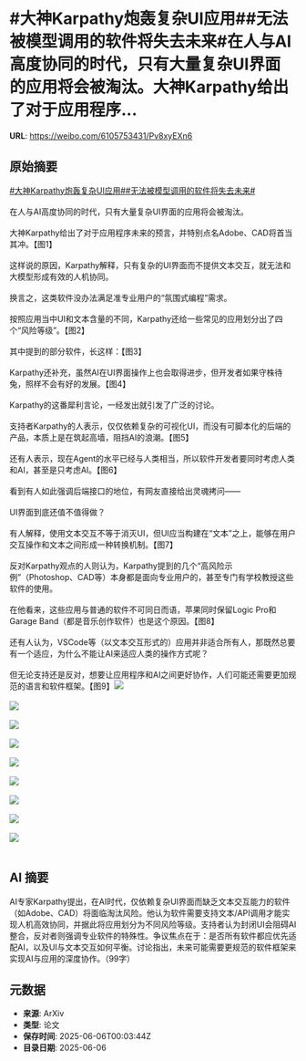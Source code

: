 # #大神Karpathy炮轰复杂UI应用##无法被模型调用的软件将失去未来#在人与AI高度协同的时代，只有大量复杂UI界面的应用将会被淘汰。大神Karpathy给出了对于应用程序...

**URL**: https://weibo.com/6105753431/Pv8xyEXn6

## 原始摘要

<a href="https://m.weibo.cn/search?containerid=231522type%3D1%26t%3D10%26q%3D%23%E5%A4%A7%E7%A5%9EKarpathy%E7%82%AE%E8%BD%B0%E5%A4%8D%E6%9D%82UI%E5%BA%94%E7%94%A8%23&amp;extparam=%23%E5%A4%A7%E7%A5%9EKarpathy%E7%82%AE%E8%BD%B0%E5%A4%8D%E6%9D%82UI%E5%BA%94%E7%94%A8%23" data-hide=""><span class="surl-text">#大神Karpathy炮轰复杂UI应用#</span></a><a href="https://m.weibo.cn/search?containerid=231522type%3D1%26t%3D10%26q%3D%23%E6%97%A0%E6%B3%95%E8%A2%AB%E6%A8%A1%E5%9E%8B%E8%B0%83%E7%94%A8%E7%9A%84%E8%BD%AF%E4%BB%B6%E5%B0%86%E5%A4%B1%E5%8E%BB%E6%9C%AA%E6%9D%A5%23&amp;extparam=%23%E6%97%A0%E6%B3%95%E8%A2%AB%E6%A8%A1%E5%9E%8B%E8%B0%83%E7%94%A8%E7%9A%84%E8%BD%AF%E4%BB%B6%E5%B0%86%E5%A4%B1%E5%8E%BB%E6%9C%AA%E6%9D%A5%23" data-hide=""><span class="surl-text">#无法被模型调用的软件将失去未来#</span></a><br><br>在人与AI高度协同的时代，只有大量复杂UI界面的应用将会被淘汰。<br><br>大神Karpathy给出了对于应用程序未来的预言，并特别点名Adobe、CAD将首当其冲。【图1】<br><br>这样说的原因，Karpathy解释，只有复杂的UI界面而不提供文本交互，就无法和大模型形成有效的人机协同。<br><br>换言之，这类软件没办法满足准专业用户的“氛围式编程”需求。<br><br>按照应用当中UI和文本含量的不同，Karpathy还给一些常见的应用划分出了四个“风险等级”。【图2】<br><br>其中提到的部分软件，长这样：【图3】<br><br>Karpathy还补充，虽然AI在UI界面操作上也会取得进步，但开发者如果守株待兔，照样不会有好的发展。【图4】<br><br>Karpathy的这番犀利言论，一经发出就引发了广泛的讨论。<br><br>支持者Karpathy的人表示，仅仅依赖复杂的可视化UI，而没有可脚本化的后端的产品，本质上是在筑起高墙，阻挡AI的浪潮。【图5】<br><br>还有人表示，现在Agent的水平已经与人类相当，所以软件开发者要同时考虑人类和AI，甚至是只考虑AI。【图6】<br><br>看到有人如此强调后端接口的地位，有网友直接给出灵魂拷问——<br><br>UI界面到底还值不值得做？<br><br>有人解释，使用文本交互不等于消灭UI，但UI应当构建在“文本”之上，能够在用户交互操作和文本之间形成一种转换机制。【图7】<br><br>反对Karpathy观点的人则认为，Karpathy提到的几个“高风险示例”（Photoshop、CAD等）本身都是面向专业用户的，甚至专门有学校教授这些软件的使用。<br><br>在他看来，这些应用与普通的软件不可同日而语，苹果同时保留Logic Pro和Garage Band（都是音乐创作软件）也是这个原因。【图8】<br><br>还有人认为，VSCode等（以文本交互形式的）应用并非适合所有人，那既然总要有一个适应，为什么不能让AI来适应人类的操作方式呢？<br><br>但无论支持还是反对，想要让应用程序和AI之间更好协作，人们可能还需要更加规范的语言和软件框架。【图9】<img style="" src="https://tvax4.sinaimg.cn/large/006Fd7o3gy1i24iwfdk3jj30xo0d4jya.jpg" referrerpolicy="no-referrer"><br><br><img style="" src="https://tvax4.sinaimg.cn/large/006Fd7o3gy1i24iwhg25vj30vy0l0tl7.jpg" referrerpolicy="no-referrer"><br><br><img style="" src="https://tvax3.sinaimg.cn/large/006Fd7o3gy1i24iwjm1xwj30zk0q6n9h.jpg" referrerpolicy="no-referrer"><br><br><img style="" src="https://tvax2.sinaimg.cn/large/006Fd7o3gy1i24iwkzkw9j30zk0bnahw.jpg" referrerpolicy="no-referrer"><br><br><img style="" src="https://tvax3.sinaimg.cn/large/006Fd7o3gy1i24iwmosldj30x40de7cz.jpg" referrerpolicy="no-referrer"><br><br><img style="" src="https://tvax4.sinaimg.cn/large/006Fd7o3gy1i24iwqxtlgj30ww082juf.jpg" referrerpolicy="no-referrer"><br><br><img style="" src="https://tvax2.sinaimg.cn/large/006Fd7o3gy1i24iwtfl4aj30wq0cq11h.jpg" referrerpolicy="no-referrer"><br><br><img style="" src="https://tvax2.sinaimg.cn/large/006Fd7o3gy1i24ix4tavhj30wq0d0dob.jpg" referrerpolicy="no-referrer"><br><br><img style="" src="https://tvax4.sinaimg.cn/large/006Fd7o3gy1i24ix79595j30zk0l7alz.jpg" referrerpolicy="no-referrer"><br><br>

## AI 摘要

AI专家Karpathy提出，在AI时代，仅依赖复杂UI界面而缺乏文本交互能力的软件（如Adobe、CAD）将面临淘汰风险。他认为软件需要支持文本/API调用才能实现人机高效协同，并据此将应用划分为不同风险等级。支持者认为封闭UI会阻碍AI整合，反对者则强调专业软件的特殊性。争议焦点在于：是否所有软件都应优先适配AI，以及UI与文本交互如何平衡。讨论指出，未来可能需要更规范的软件框架来实现AI与应用的深度协作。（99字）

## 元数据

- **来源**: ArXiv
- **类型**: 论文
- **保存时间**: 2025-06-06T00:03:44Z
- **目录日期**: 2025-06-06
